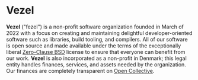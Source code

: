# Vezel

**Vezel** ("fezel") is a non-profit software organization founded in March of
2022 with a focus on creating and maintaining delightful developer-oriented
software such as libraries, build tooling, and compilers. All of our software is
open source and made available under the terms of the exceptionally liberal
[Zero-Clause BSD](https://opensource.org/licenses/0BSD) license to ensure that
everyone can benefit from our work. **Vezel** is also incorporated as a
non-profit in Denmark; this legal entity handles finances, services, and assets
needed by the organization. Our finances are completely transparent on
[Open Collective](https://opencollective.com/vezel/transactions).

